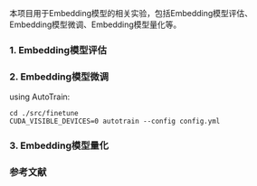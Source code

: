 本项目用于Embedding模型的相关实验，包括Embedding模型评估、Embedding模型微调、Embedding模型量化等。

### 1. Embedding模型评估

### 2. Embedding模型微调

using AutoTrain:

```commandline
cd ./src/finetune
CUDA_VISIBLE_DEVICES=0 autotrain --config config.yml
```

### 3. Embedding模型量化

### 参考文献
